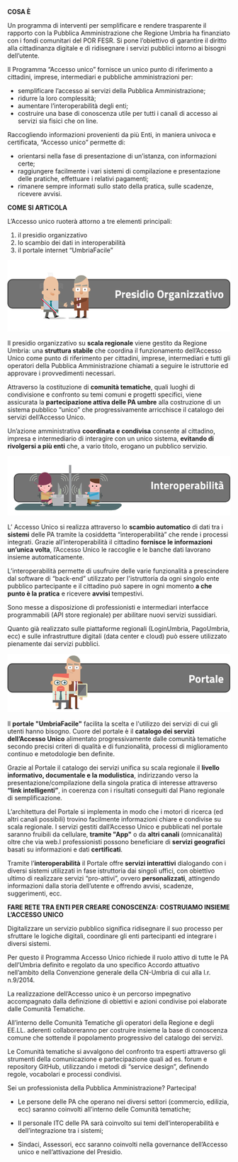 **COSA È**

Un programma di interventi per semplificare e rendere trasparente il rapporto con la Pubblica Amministrazione che Regione Umbria ha finanziato con i fondi comunitari del POR FESR.
Si pone l’obiettivo di garantire il diritto alla cittadinanza digitale e di ridisegnare i servizi pubblici intorno ai bisogni dell’utente.

Il Programma “Accesso unico” fornisce un unico punto di riferimento a cittadini, imprese, intermediari e pubbliche amministrazioni per:

- semplificare l’accesso ai servizi della Pubblica Amministrazione;
- ridurre la loro complessità;
- aumentare l’interoperabilità degli enti;
- costruire una base di conoscenza utile per tutti i canali di accesso ai servizi sia fisici che on line.

Raccogliendo informazioni provenienti da più Enti, in maniera univoca e certificata, “Accesso unico” permette di:

- orientarsi nella fase di presentazione di un’istanza, con informazioni certe;
- raggiungere facilmente i vari sistemi di compilazione e presentazione delle pratiche, effettuare i relativi pagamenti;
- rimanere sempre informati sullo stato della pratica, sulle scadenze, ricevere avvisi.

**COME SI ARTICOLA**

L’Accesso unico ruoterà attorno a tre elementi principali:

1. il presidio organizzativo
2. lo scambio dei dati in interoperabilità
3. il portale internet “UmbriaFacile”


![Presidio Organizzativo](images/2018/11/presidioorganizzativo.jpg)

Il presidio organizzativo su **scala regionale** viene gestito da Regione Umbria: una **struttura stabile** che coordina il funzionamento dell’Accesso Unico come punto di riferimento per cittadini, imprese, intermediari e tutti gli operatori della Pubblica Amministrazione chiamati a seguire le istruttorie ed approvare i provvedimenti necessari.

Attraverso la costituzione di **comunità tematiche**, quali luoghi di condivisione e confronto su temi comuni e progetti specifici, viene assicurata la **partecipazione attiva delle PA umbre** alla costruzione di un sistema pubblico “unico” che progressivamente arricchisce il catalogo dei servizi dell’Accesso Unico.

Un’azione amministrativa **coordinata e condivisa** consente al cittadino, impresa e intermediario di interagire con un unico sistema, **evitando di rivolgersi a più enti** che, a vario titolo, erogano un pubblico servizio.

![interoperabilità](images/2018/11/interoperabilita.jpg)

L’ Accesso Unico si realizza attraverso lo **scambio automatico** di dati tra i **sistemi** delle PA tramite la cosiddetta “interoperabilità” che rende i processi integrati.
Grazie all’interoperabilità il cittadino **fornisce le informazioni un’unica volta**, l’Accesso Unico le raccoglie e le banche dati lavorano insieme automaticamente.

L’interoperabilità permette di usufruire delle varie funzionalità a prescindere dal software di “back-end” utilizzato per l'istruttoria da ogni singolo ente pubblico partecipante e il cittadino può sapere in ogni momento **a che punto è la pratica** e ricevere **avvisi** tempestivi.

Sono messe a disposizione di professionisti e intermediari interfacce programmabili (API store regionale) per abilitare nuovi servizi sussidiari.

Quanto già realizzato sulle piattaforme regionali (LoginUmbria, PagoUmbria, ecc) e sulle infrastrutture digitali (data center e cloud) può essere utilizzato pienamente dai servizi pubblici.

![portale](images/2018/11/portale.jpg)

Il **portale "UmbriaFacile"** facilita la scelta e l'utilizzo dei servizi di cui gli utenti hanno bisogno.
Cuore del portale è il **catalogo dei servizi dell’Accesso Unico** alimentato progressivamente dalle comunità tematiche secondo precisi criteri di qualità e di funzionalità, processi di miglioramento continuo e metodologie ben definite.

Grazie al Portale il catalogo dei servizi unifica su scala regionale il **livello informativo, documentale e la modulistica**, indirizzando verso la presentazione/compilazione della singola pratica di interesse attraverso **“link intelligenti”**, in coerenza con i risultati conseguiti dal Piano regionale di semplificazione.

L’architettura del Portale si implementa in modo che i motori di ricerca (ed altri canali possibili) trovino facilmente informazioni chiare e condivise su scala regionale.
I servizi gestiti dall’Accesso Unico e pubblicati nel portale saranno fruibili da cellulare,  **tramite "App"** o da **altri canali** (omnicanalità) oltre che via web.I professionisti possono beneficiare di **servizi geografici** basati su informazioni e dati **certificati**.

Tramite l’**interoperabilità** il Portale offre **servizi interattivi** dialogando con i diversi sistemi utilizzati in fase istruttoria dai singoli uffici, con obiettivo ultimo di realizzare servizi “pro-attivi”, ovvero **personalizzati**, attingendo informazioni dalla storia dell’utente e offrendo avvisi, scadenze, suggerimenti, ecc.




**FARE RETE TRA ENTI PER CREARE CONOSCENZA:
COSTRUIAMO INSIEME L’ACCESSO UNICO**


Digitalizzare un servizio pubblico significa ridisegnare il suo processo per sfruttare le logiche digitali, coordinare gli enti partecipanti ed integrare i diversi sistemi.


Per questo il Programma Accesso Unico richiede il ruolo attivo di tutte le PA dell’Umbria definito e regolato da uno specifico Accordo attuativo nell’ambito della Convenzione generale della CN-Umbria di cui alla l.r. n.9/2014.


La realizzazione dell’Accesso unico è un percorso impegnativo accompagnato dalla  definizione di obiettivi e azioni condivise poi elaborate dalle Comunità Tematiche.


All’interno delle Comunità Tematiche gli operatori della Regione e degli EE.LL. aderenti collaboreranno per costruire insieme la base di conoscenza comune che sottende il popolamento progressivo del catalogo dei servizi.


Le Comunità tematiche si avvalgono del confronto tra esperti attraverso gli strumenti della comunicazione e partecipazione quali ad es. forum e repository GitHub, utilizzando i metodi di “service design”, definendo regole, vocabolari e processi condivisi.



Sei un professionista della Pubblica Amministrazione?  Partecipa!

- Le persone delle PA  che operano nei diversi settori (commercio, edilizia, ecc) saranno coinvolti all’interno delle Comunità tematiche;

- Il personale ITC delle PA  sarà coinvolto sui temi dell’interoperabilità e dell’integrazione tra i sistemi;

- Sindaci, Assessori, ecc saranno coinvolti nella governance dell’Accesso unico e nell’attivazione del Presidio.
